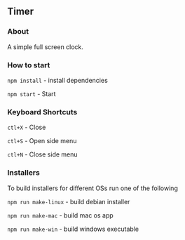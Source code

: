 ## Timer

### About

A simple full screen clock.

### How to start

```npm install``` - install dependencies

```npm start``` - Start

### Keyboard Shortcuts

```ctl+X``` - Close

```ctl+S``` - Open side menu

```ctl+N``` - Close side menu

### Installers

To build installers for different OSs run one of the following

``` npm run make-linux ``` - build debian installer

``` npm run make-mac ``` - build mac os app

``` npm run make-win ``` - build windows executable 
